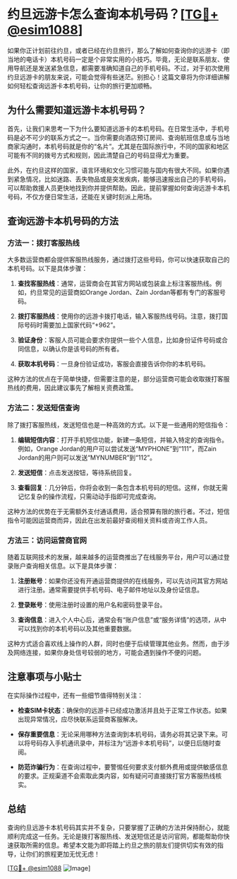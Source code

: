 # 约旦远游卡怎么查询本机号码？[[TG💪+ @esim1088](https://t.me/s/esim1088)]

如果你正计划前往约旦，或者已经在约旦旅行，那么了解如何查询你的远游卡（即当地的电话卡）本机号码一定是个非常实用的小技巧。毕竟，无论是联系朋友、使用导航还是发送紧急信息，都需要准确知道自己的手机号码。不过，对于初次使用约旦远游卡的朋友来说，可能会觉得有些迷茫。别担心！这篇文章将为你详细讲解如何轻松查询远游卡本机号码，让你的旅行更加顺畅。

## 为什么需要知道远游卡本机号码？

首先，让我们来思考一下为什么要知道远游卡的本机号码。在日常生活中，手机号码是必不可少的联系方式之一。当你需要向酒店预订房间、查询航班信息或与当地商家沟通时，本机号码就是你的“名片”。尤其是在国际旅行中，不同的国家和地区可能有不同的拨号方式和规则，因此清楚自己的号码显得尤为重要。

此外，在约旦这样的国家，语言环境和文化习惯可能与国内有很大不同。如果你遇到紧急情况，比如迷路、丢失物品或是突发疾病，能够迅速报出自己的手机号码，可以帮助救援人员更快地找到你并提供帮助。因此，提前掌握如何查询远游卡本机号码，不仅方便日常生活，还能在关键时刻派上用场。

## 查询远游卡本机号码的方法

### 方法一：拨打客服热线

大多数运营商都会提供客服热线服务，通过拨打这些号码，你可以快速获取自己的本机号码。以下是具体步骤：

1. **查找客服热线**：通常，运营商会在其官方网站或包装盒上标注客服热线。例如，约旦常见的运营商如Orange Jordan、Zain Jordan等都有专门的客服号码。
   
2. **拨打客服热线**：使用你的远游卡拨打电话，输入客服热线号码。注意，拨打国际号码时需要加上国家代码“+962”。

3. **验证身份**：客服人员可能会要求你提供一些个人信息，比如身份证件号码或合同信息，以确认你是该号码的所有者。

4. **获取本机号码**：一旦身份验证成功，客服会直接告诉你你的本机号码。

这种方法的优点在于简单快捷，但需要注意的是，部分运营商可能会收取拨打客服热线的费用，因此建议事先了解相关资费政策。

### 方法二：发送短信查询

除了拨打客服热线，发送短信也是一种高效的方式。以下是一些通用的短信指令：

1. **编辑短信内容**：打开手机短信功能，新建一条短信，并输入特定的查询指令。例如，Orange Jordan的用户可以尝试发送“MYPHONE”到“111”，而Zain Jordan的用户则可以发送“MYNUMBER”到“112”。

2. **发送短信**：点击发送按钮，等待系统回复。

3. **查看回复**：几分钟后，你将会收到一条包含本机号码的短信。这样，你就无需记忆复杂的操作流程，只需动动手指即可完成查询。

这种方法的优势在于无需额外支付通话费用，适合预算有限的旅行者。不过，短信指令可能因运营商而异，因此在出发前最好查阅相关资料或咨询工作人员。

### 方法三：访问运营商官网

随着互联网技术的发展，越来越多的运营商推出了在线服务平台，用户可以通过登录账户查询相关信息。以下是具体步骤：

1. **注册账号**：如果你还没有开通运营商提供的在线服务，可以先访问其官方网站进行注册。通常需要提供手机号码、电子邮件地址以及身份证信息。

2. **登录账号**：使用注册时设置的用户名和密码登录平台。

3. **查询信息**：进入个人中心后，通常会有“账户信息”或“服务详情”的选项，从中可以找到你的本机号码以及其他重要数据。

这种方式适合喜欢线上操作的人群，同时也便于后续管理其他业务。然而，由于涉及网络连接，如果你身处信号较弱的地方，可能会遇到操作不便的问题。

## 注意事项与小贴士

在实际操作过程中，还有一些细节值得特别关注：

- **检查SIM卡状态**：确保你的远游卡已经成功激活并且处于正常工作状态。如果出现异常情况，应尽快联系运营商客服解决。

- **保存重要信息**：无论采用哪种方法查询到本机号码，请务必将其记录下来。可以将号码存入手机通讯录中，并标注为“远游卡本机号码”，以便日后随时查阅。

- **防范诈骗行为**：在查询过程中，要警惕任何要求支付额外费用或提供敏感信息的要求。正规渠道不会索取此类内容，如有疑问可直接拨打官方客服热线核实。

## 总结

查询约旦远游卡本机号码其实并不复杂，只要掌握了正确的方法并保持耐心，就能顺利完成这一任务。无论是拨打客服热线、发送短信还是访问官网，都能帮助你快速获取所需的信息。希望本文能为即将踏上约旦之旅的朋友们提供切实有效的指导，让你们的旅程更加无忧无虑！

[[TG💪+ @esim1088](https://t.me/s/esim1088) ![Image](https://i.postimg.cc/4NQfJmqS/Snipaste-2025-05-13-00-14-12.png)]
